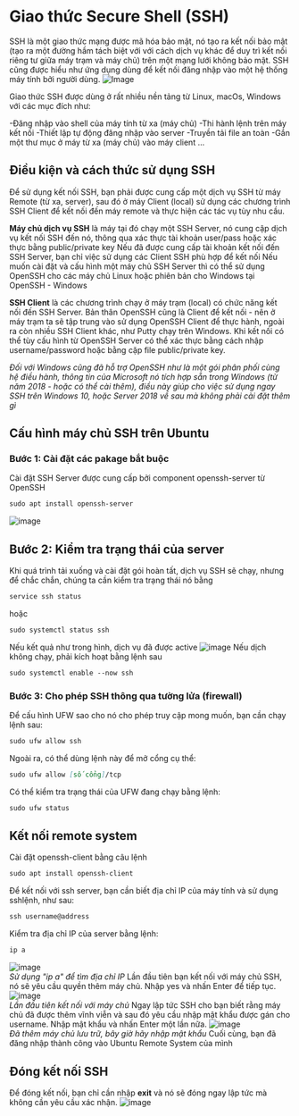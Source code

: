 # Giao thức Secure Shell (SSH)

SSH là một giao thức mạng được mã hóa bảo mật, nó tạo ra kết nối bảo mật (tạo ra một đường hầm tách biệt với với cách dịch vụ khác để duy trì kết nối riêng tư giữa máy trạm và máy chủ) trên một mạng lưới không bảo mật. SSH cũng được hiểu như ứng dụng dùng để kết nối đăng nhập vào một hệ thống máy tính bởi người dùng.
![Image](https://raw.githubusercontent.com/xuanthulabnet/learn-ssh/master/imgs/ssh-01.png)


Giao thức SSH được dùng ở rất nhiều nền tảng từ Linux, macOs, Windows với các mục đích như:

  -Đăng nhập vào shell của máy tính từ xa (máy chủ)
  -Thi hành lệnh trên máy kết nối
  -Thiết lập tự động đăng nhập vào server
  -Truyền tải file an toàn
  -Gắn một thư mục ở máy từ xa (máy chủ) vào máy client
...


## Điều kiện và cách thức sử dụng SSH

Để sử dụng kết nối SSH, bạn phải được cung cấp một dịch vụ SSH từ máy Remote (từ xa, server), sau đó ở máy Client (local) sử dụng các chương trình SSH Client để kết nối đến máy remote và thực hiện các tác vụ tùy nhu cầu.

**Máy chủ dịch vụ SSH** là máy tại đó chạy một SSH Server, nó cung cập dịch vụ kết nối SSH đến nó, thông qua xác thực tài khoản user/pass hoặc xác thực bằng public/private key
Nếu đã được cung cấp tài khoản kết nối đến SSH Server, bạn chỉ việc sử dụng các Client SSH phù hợp để kết nối
Nếu muốn cài đặt và cấu hình một máy chủ SSH Server thì có thể sử dụng OpenSSH cho các máy chủ Linux hoặc phiên bản cho Windows tại OpenSSH - Windows

**SSH Client** là các chương trình chạy ở máy trạm (local) có chức năng kết nối đến SSH Server. Bản thân OpenSSH cũng là Client để kết nối - nên ở máy trạm ta sẽ tập trung vào sử dụng OpenSSH Client để thực hành, ngoài ra còn nhiều SSH Client khác, như Putty chạy trên Windows. Khi kết nối có thể tùy cấu hình từ OpenSSH Server có thể xác thực bằng cách nhập username/password hoặc bằng cặp file public/private key.

_Đối với Windows cũng đã hỗ trợ OpenSSH như là một gói phân phối cùng hệ điều hành, thông tin của Microsoft nó tích hợp sẵn trong Windows (từ năm 2018 - hoặc có thể cài thêm), điều này giúp cho việc sử dụng ngay SSH trên Windows 10, hoặc Server 2018 về sau mà không phải cài đặt thêm gì_


## Cấu hình máy chủ SSH trên Ubuntu
### Bước 1: Cài đặt các pakage bắt buộc
Cài đặt SSH Server được cung cấp bởi component openssh-server từ OpenSSH
```markdown
sudo apt install openssh-server
```
![image](https://user-images.githubusercontent.com/48356049/179161956-463fa81c-3bc8-4992-bf09-fef7f2e2efbc.png)
## Bước 2: Kiểm tra trạng thái của server
Khi quá trình tải xuống và cài đặt gói hoàn tất, dịch vụ SSH sẽ chạy, nhưng để chắc chắn, chúng ta cần kiểm tra trạng thái nó bằng
```markdown
service ssh status
```
hoặc
```markdown
sudo systemctl status ssh
```
Nếu kết quả như trong hình, dịch vụ đã được active
![image](https://user-images.githubusercontent.com/48356049/179162314-f1dc460a-1f49-429d-907e-9d3ae538758b.png)
Nếu dịch không chạy, phải kích hoạt bằng lệnh sau
```markdown
sudo systemctl enable --now ssh
```
### Bước 3: Cho phép SSH thông qua tường lửa (firewall)
Để cấu hình UFW sao cho nó cho phép truy cập mong muốn, bạn cần chạy lệnh sau:
```markdown
sudo ufw allow ssh
```
Ngoài ra, có thể dùng lệnh này để mở cổng cụ thể:
```markdown
sudo ufw allow [số cổng]/tcp
```
Có thể kiểm tra trạng thái của UFW đang chạy bằng lệnh:
```markdown
sudo ufw status
```
## Kết nối remote system
Cài đặt openssh-client bằng câu lệnh
```markdown
sudo apt install openssh-client
```
Để kết nối với ssh server, bạn cần biết địa chỉ IP của máy tính và sử dụng sshlệnh, như sau:
```markdown
ssh username@address
```
Kiểm tra địa chỉ IP của server bằng lệnh:
```markdown
ip a
```
![image](https://user-images.githubusercontent.com/48356049/179164157-71d07235-cb2f-4af7-a8f2-4fea366aed97.png)</br>
_Sử dụng "ip a" để tìm địa chỉ IP_
Lần đầu tiên bạn kết nối với máy chủ SSH, nó sẽ yêu cầu quyền thêm máy chủ. Nhập yes và nhấn Enter để tiếp tục.
![image](https://user-images.githubusercontent.com/48356049/179164290-6b8418fa-6f55-4b56-bd95-2f9b1ceeaa6c.png)</br>
_Lần đầu tiên kết nối với máy chủ_
Ngay lập tức SSH cho bạn biết rằng máy chủ đã được thêm vĩnh viễn và sau đó yêu cầu nhập mật khẩu được gán cho username. Nhập mật khẩu và nhấn Enter một lần nữa.
![image](https://user-images.githubusercontent.com/48356049/179164475-b16af5b9-a2d8-4694-9d32-0d87d5d5dadf.png)</br>
_Đã thêm máy chủ lưu trữ, bây giờ hãy nhập mật khẩu_
Cuối cùng, bạn đã đăng nhập thành công vào Ubuntu Remote System của mình
## Đóng kết nối SSH
Để đóng kết nối, bạn chỉ cần nhập **exit** và nó sẽ đóng ngay lập tức mà không cần yêu cầu xác nhận.
![image](https://user-images.githubusercontent.com/48356049/179166395-113cc559-a7f9-4e4e-9712-7ec718136584.png)
</br>
</br>
</br>
